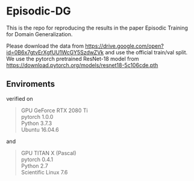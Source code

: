 # Episodic-DG
This is the repo for reproducing the results in the paper Episodic Training for Domain Generalization.

Please download the data from https://drive.google.com/open?id=0B6x7gtvErXgfUU1WcGY5SzdwZVk and use the official train/val split. \
We use the pytorch pretrained ResNet-18 model from https://download.pytorch.org/models/resnet18-5c106cde.pth

## Enviroments

verified on
> GPU GeForce RTX 2080 Ti \
> pytorch 1.0.0 \
> Python 3.7.3 \
> Ubuntu 16.04.6

and 

> GPU TITAN X (Pascal) \
> pytorch 0.4.1 \
> Python 2.7 \
> Scientific Linux 7.6
